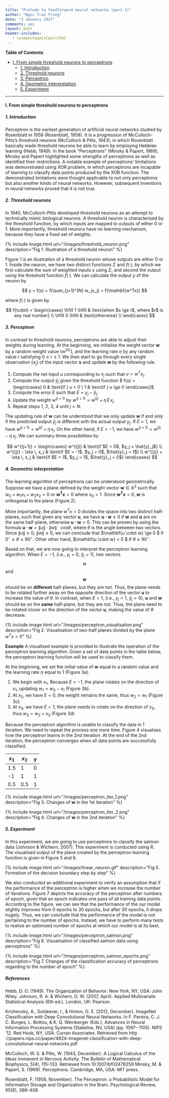 ```yaml
---
title: "Prelude to feedforward neural networks (part 1)"
author: "Ngoc Tran Trung"
date: "2 January 2017"
comments: yes
layout: post
header-includes:
   - \usepackage{algorithm}
---
```


__Table of Contents__


* [I\. From simple threshold neurons to perceptrons](#i-from-simple-threshold-neurons-to-perceptrons)
  * [1\. Introduction](#1-introduction)
  * [2\. Threshold neurons](#2-threshold-neurons)
  * [3\. Perceptron](#3-perceptron)
  * [4\. Geometric interpretation](#4-geometric-interpretation)
  * [5\. Experiment](#5-experiment)

---

#### I. From simple threshold neurons to perceptrons

##### 1. Introduction
Perceptron is the earliest generation of artificial neural networks studied by Rosenblatt in 1958 (Rosenblatt, 1958). It is a progression of McCulloch-Pitts’s threshold neurons (McCulloch & Pitts, 1943), in which Rosenblatt basically made threshold neurons be able to learn by employing Hebbian learning (Hebb, 1949). In the book “Perceptrons” (Minsky & Papert, 1969), Minsky and Papert highlighted some strengths of perceptrons as well as identified their restrictions. A notable example of perceptrons’ limitations was demonstrated using XOR problem, in which perceptrons are incapable of learning to classify data points produced by the XOR function. The demonstrated limitations were thought applicable to not only perceptrons but also another kinds of neural networks. However, subsequent inventions in neural networks proved that it is not true.

##### 2. Threshold neurons
In 1940, McCulloch-Pitts developed threshold neurons as an attempt to technically mimic biological neurons. A threshold neuron is characterised by the threshold function, by which inputs are mapped to outputs of either 0 or 1. More importantly, threshold neurons have no learning mechanism, because they have a fixed set of weights.

{% include image.html url="/images/threshold_neuron.png" description="Fig 1. Illustration of a threshold neuron" %}

Figure 1 is an illustration of a threshold neuron whose outputs are either 0 or 1. Inside the neuron, we have two distinct functions $\Sigma$ and $f(\cdot)$, by which we first calculate the sum of weighted inputs $s$ using $\Sigma$, and second the output using the threshold function $f(\cdot)$. We can calculate the output $y$ of the neuron by

$$
y = f(s) = f(\sum_{j=1}^{N} w_jx_j) = f(\mathbf{w^Tx})
$$

where $f(\cdot)$ is given by

$$
 f(\cdot) =
  \begin{cases}
      \hfill 1    \hfill & \text{when $s \ge r$, where $r$ is any real number} \\
      \hfill 0 \hfill & \text{otherwise} \\
  \end{cases}
$$

##### 3. Perceptron

In contrast to threshold neurons, perceptrons are able to adjust their weights during learning. At the beginning, we initialise the weight vector $\mathbf{w}$ by a random weight value $\{w^{(0)}\}$, and the learning rate $\eta$ by any random value $r$ satisfying $0 \le r \le 1$. We then start to go through every single observation $\{x_j\}$ of the input vector $\mathbf{x}$ and update $\mathbf{w}$ by the following rule.


1. Compute the net input $u$ corresponding to $x_j$ such that $u = w^Tx_j$.
2. Compute the output $\hat{y}_j$ given the threshold function $ f(u) = \begin{cases} 0  & \text{if } u < 0 \\ 1  & \text{if } u \ge 0 \end{cases}$
3. Compute the error $E$ such that $E = y_j - \hat{y}_j$.
4. Update the weight $w^{(j+1)}$ by $w^{(j+1)} = w^{(j)} + \eta \, E \, x_j$.
5. Repeat steps 1, 2, 3, 4 until $j = N$.

The updating rule of $\mathbf{w}$ can be understood that we only update $\mathbf{w}$ if and only if the predicted output $\hat{y}_j$ is different with the actual output $y_j$. If $E = 1$, we have $w^{(j+1)} = w^{(j)} + \eta \, x_j$. On the other hand, if $E = -1$, we have $w^{(j+1)} = w^{(j)} - \eta \, x_j$. We can summary three possibilities by

$$
w^{(j+1)} =
	\begin{cases}
		w^{(j)}  & \text{if $E = 0$, $y_j = \hat{y}_j$} \\
		w^{(j)} - \eta \, x_j  & \text{if $E = -1$, $y_j = 0$, $\hat{y}_j = 1$} \\
		w^{(j)} + \eta \, x_j & \text{if $E = 1$, 	 $y_j = 1$, $\hat{y}_j = 0$}
	\end{cases}
$$

##### 4. Geometric interpretation
The learning algorithm of perceptrons can be understood geometrically. Suppose we have a plane defined by the weight vector $\mathbf{w} \in \mathbb{R}^2$ such that $w_0 + w_1 x_1 + w_2 x_2 = 0$ or $\mathbf{w^Tx} = 0$ where $x_0 = 1$. Since $\mathbf{w^Tx} = 0$, $\mathbf{w}$ is orthogonal to the plane (Figure 2).

More importantly, the plane $w^Tx = 0$ divides the space into two distinct half-planes, such that given any vector $\mathbf{u}$, we have $\mathbf{u \cdot w} \ge 0$ if $\mathbf{w}$ and $\mathbf{u}$ are on the same half-plane, otherwise $\mathbf{u \cdot w} < 0$. This can be proven by using the formula $\mathbf{u \cdot w} = \lVert u \rVert \cdot \lVert w \rVert \cdot cos \theta$, where $\theta$ is the angle between two vectors. Since $\lVert u \rVert \ge 0$, $\lVert w \rVert \ge 0$, we can conclude that $\mathbf{u \cdot w} \ge 0 $ if $0^{\circ} \le \theta \le 90^{\circ}$. Other other hand, $\mathbf{u \cdot w} < 0 $ if $\theta \ge 90^{\circ}$.

Based on that, we are now going to interpret the perceptron learning algorithm. When $E = -1$, (i.e., $y_j = 0$, $\hat{y}_j = 1$), two vectors $$\mathbf{u}$$ and $$\mathbf{w}$$ should be on __different__ half-planes, but they are not. Thus, the plane needs to be rotated further away on the opposite direction of the vector $\mathbf{u}$ to increase the value of $\theta$. In contrast, when $E = 1$, (i.e., $y_j = 1$, $\hat{y}_j = 0$), $\mathbf{u}$ and $\mathbf{w}$ should be on the __same__ half-plane, but they are not. Thus, the plane need to be rotated closer on the direction of the vector $\mathbf{u}$, making the value of $\theta$ decrease.

{% include image.html url="/images/perceptron_visualisation.png" description="Fig 2. Visualisation of two-half planes divided by the plane $w^Tx = 0$" %}

__Example__ A visualised example is provided to illustrate the operation of the perceptron learning algorithm. Given a set of data points in the table below, the perceptron learning function will be used to classify them.

At the beginning, we set the initial value of $\mathbf{w}$ equal to a random value and the learning rate $\eta$ equal to 1 (Figure 3a).

1. We begin with $x_1$. Because $E = -1$, the plane rotates on the direction of $x_1$, updating $w_1 = w_0 - x_1$ (Figure 3b).
2. At $x_2$, we have $E = 0$, the weight remains the same, thus $w_2 = w_1$ (Figure 3c).
3. At $x_3$, we have $E = 1$, the plane needs to rotate on the direction of $x_3$, thus $w_3 = w_2 + x_3$ (Figure 3d)

Because the perceptron algorithm is unable to classify the data in 1 iteration. We need to repeat the process one more time. Figure 4 visualises how the perceptron learns in the 2nd iteration. At the end of the 2nd iteration, the perceptron converges when all data points are successfully classified.

| $x_1$ | $x_2$ | y |
|-------|-------|---|
| 1.5   | 1     | 0 |
| -1    | 1     | 1 |
| 0.5   | 0.5   | 1 |

{% include image.html url="/images/perceptron_iter_1.png" description="Fig 3. Changes of $\mathbf{w}$ in the 1st iteration" %}

{% include image.html url="/images/perceptron_iter_2.png" description="Fig 4. Changes of $\mathbf{w}$ in the 2nd iteration" %}

##### 5. Experiment
In this experiment, we are going to use perceptrons to classify the salmon data (Johnson & Wichern, 2007). This experiment is conducted using R. The visualised output of the plane created by the perceptron learning function is given in Figure 5 and 6.

{% include image.html url="/images/linear_neuron.gif" description="Fig 5. Formation of the decision boundary step by step" %}

We also conducted an additional experiment to verify an assumption that if the performance of the perceptron is higher when we increase the number of iterations. Figure 7 depicts the accuracy of the perceptron after numbers of epoch, given that an epoch indicates one pass of all training data points. According to the figure, we can see that the performance of the our model slightly improves from 0 epochs to 30 epochs, but after 30 epochs, it drops hugely. Thus, we can conclude that the performance of the model is not pertaining to the number of epochs. Instead, we have to perform many tests to realise an optimised number of epochs at which our model is at its best.

{% include image.html url="/images/perceptron_salmon.png" description="Fig 6. Visualisation of classified salmon data using perceptrons" %}

{% include image.html url="/images/perceptron_salmon_epochs.png" description="Fig 7. Changes of the classification accuracy of perceptrons regarding to the number of epoch" %}

##### References

Hebb, D. O. (1949). The Organization of Behavior. New York, NY, USA: John Wiley.
Johnson, R. A. & Wichern, D. W. (2007, April). Applied Multivariate Statistical Analysis (6th ed.). London, UK: Pearson.


Krizhevsky, A., Sutskever, I., & Hinton, G. E. (2012, December). ImageNet Classification with Deep Convolutional Neural Networks. In F. Pereira, C. J. C. Burges, L. Bottou, & K. Q. Weinberger (Eds.), Advances in Neural Information Processing Systems (Stateline, NV, USA) (pp. 1097– 1105). NIPS ’12. Red Hook, NY, USA: Curran Associates. Retrieved from http ://papers.nips.cc/paper/4824-imagenet-classification-with-deep-convolutional-neural-networks.pdf


McCulloch, W. S. & Pitts, W. (1943, December). A Logical Calculus of the Ideas Immanent in Nervous Activity. The Bulletin of Mathematical Biophysics, 5(4), 115–133. Retrieved from 10.1007/bf02478259
Minsky, M. & Papert, S. (1969). Perceptrons. Cambridge, MA, USA: MIT press.

Rosenblatt, F. (1958, November). The Perceptron: a Probabilistic Model for Information Storage and Organization in the Brain. Psychological Review, 65(6), 386–408.

